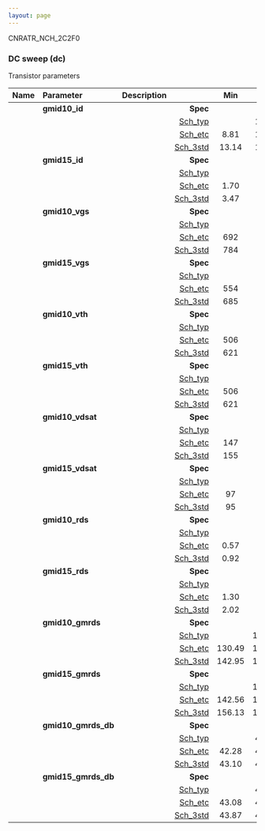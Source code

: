 ```yaml
---
layout: page
---
```




CNRATR_NCH_2C2F0

### DC sweep (dc)

Transistor parameters



|**Name**|**Parameter**|**Description**| |**Min**|**Typ**|**Max**| Unit|
|:---|:---|:---|---:|:---:|:---:|:---:| ---:|
||**gmid10\_id** | | **Spec**  |  | **0.00** |  | **uA** |
| | | |<a href='results/dc_Sch_typical.html'>Sch_typ</a>| | 14.68 |  | |
| | | |<a href='results/dc_Sch_etc.html'>Sch_etc</a>|8.81 | 15.04 | 26.87 | |
| | | |<a href='results/dc_Sch_mc.html'>Sch_3std</a>|13.14 | 14.94 | 16.75 | |
||**gmid15\_id** | | **Spec**  |  | **0.00** |  | **uA** |
| | | |<a href='results/dc_Sch_typical.html'>Sch_typ</a>| | 4.98 |  | |
| | | |<a href='results/dc_Sch_etc.html'>Sch_etc</a>|1.70 | 4.47 | 10.93 | |
| | | |<a href='results/dc_Sch_mc.html'>Sch_3std</a>|3.47 | 5.00 | 6.53 | |
||**gmid10\_vgs** | | **Spec**  |  | **0** |  | **mV** |
| | | |<a href='results/dc_Sch_typical.html'>Sch_typ</a>| | 800 |  | |
| | | |<a href='results/dc_Sch_etc.html'>Sch_etc</a>|692 | 795 | 899 | |
| | | |<a href='results/dc_Sch_mc.html'>Sch_3std</a>|784 | 802 | 819 | |
||**gmid15\_vgs** | | **Spec**  |  | **0** |  | **mV** |
| | | |<a href='results/dc_Sch_typical.html'>Sch_typ</a>| | 708 |  | |
| | | |<a href='results/dc_Sch_etc.html'>Sch_etc</a>|554 | 683 | 815 | |
| | | |<a href='results/dc_Sch_mc.html'>Sch_3std</a>|685 | 708 | 732 | |
||**gmid10\_vth** | | **Spec**  |  | **0** |  | **mV** |
| | | |<a href='results/dc_Sch_typical.html'>Sch_typ</a>| | 633 |  | |
| | | |<a href='results/dc_Sch_etc.html'>Sch_etc</a>|506 | 618 | 730 | |
| | | |<a href='results/dc_Sch_mc.html'>Sch_3std</a>|621 | 633 | 645 | |
||**gmid15\_vth** | | **Spec**  |  | **0** |  | **mV** |
| | | |<a href='results/dc_Sch_typical.html'>Sch_typ</a>| | 633 |  | |
| | | |<a href='results/dc_Sch_etc.html'>Sch_etc</a>|506 | 618 | 730 | |
| | | |<a href='results/dc_Sch_mc.html'>Sch_3std</a>|621 | 633 | 645 | |
||**gmid10\_vdsat** | | **Spec**  |  | **0** |  | **mV** |
| | | |<a href='results/dc_Sch_typical.html'>Sch_typ</a>| | 160 |  | |
| | | |<a href='results/dc_Sch_etc.html'>Sch_etc</a>|147 | 164 | 182 | |
| | | |<a href='results/dc_Sch_mc.html'>Sch_3std</a>|155 | 161 | 167 | |
||**gmid15\_vdsat** | | **Spec**  |  | **0** |  | **mV** |
| | | |<a href='results/dc_Sch_typical.html'>Sch_typ</a>| | 103 |  | |
| | | |<a href='results/dc_Sch_etc.html'>Sch_etc</a>|97 | 98 | 101 | |
| | | |<a href='results/dc_Sch_mc.html'>Sch_3std</a>|95 | 103 | 111 | |
||**gmid10\_rds** | | **Spec**  |  | **0.00** |  | **MOhm** |
| | | |<a href='results/dc_Sch_typical.html'>Sch_typ</a>| | 0.99 |  | |
| | | |<a href='results/dc_Sch_etc.html'>Sch_etc</a>|0.57 | 1.04 | 2.23 | |
| | | |<a href='results/dc_Sch_mc.html'>Sch_3std</a>|0.92 | 1.00 | 1.08 | |
||**gmid15\_rds** | | **Spec**  |  | **0.00** |  | **MOhm** |
| | | |<a href='results/dc_Sch_typical.html'>Sch_typ</a>| | 2.39 |  | |
| | | |<a href='results/dc_Sch_etc.html'>Sch_etc</a>|1.30 | 3.95 | 9.57 | |
| | | |<a href='results/dc_Sch_mc.html'>Sch_3std</a>|2.02 | 2.42 | 2.83 | |
||**gmid10\_gmrds** | | **Spec**  |  | **0.00** |  | **V** |
| | | |<a href='results/dc_Sch_typical.html'>Sch_typ</a>| | 145.49 |  | |
| | | |<a href='results/dc_Sch_etc.html'>Sch_etc</a>|130.49 | 145.98 | 162.70 | |
| | | |<a href='results/dc_Sch_mc.html'>Sch_3std</a>|142.95 | 145.12 | 147.29 | |
||**gmid15\_gmrds** | | **Spec**  |  | **0.00** |  | **V** |
| | | |<a href='results/dc_Sch_typical.html'>Sch_typ</a>| | 159.73 |  | |
| | | |<a href='results/dc_Sch_etc.html'>Sch_etc</a>|142.56 | 156.95 | 177.56 | |
| | | |<a href='results/dc_Sch_mc.html'>Sch_3std</a>|156.13 | 159.47 | 162.81 | |
||**gmid10\_gmrds\_db** | | **Spec**  |  | **0.00** |  | **dB** |
| | | |<a href='results/dc_Sch_typical.html'>Sch_typ</a>| | 43.26 |  | |
| | | |<a href='results/dc_Sch_etc.html'>Sch_etc</a>|42.28 | 43.28 | 44.22 | |
| | | |<a href='results/dc_Sch_mc.html'>Sch_3std</a>|43.10 | 43.23 | 43.36 | |
||**gmid15\_gmrds\_db** | | **Spec**  |  | **0.00** |  | **dB** |
| | | |<a href='results/dc_Sch_typical.html'>Sch_typ</a>| | 44.06 |  | |
| | | |<a href='results/dc_Sch_etc.html'>Sch_etc</a>|43.08 | 43.91 | 44.98 | |
| | | |<a href='results/dc_Sch_mc.html'>Sch_3std</a>|43.87 | 44.05 | 44.23 | |

